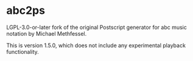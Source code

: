 # abc2ps
LGPL-3.0-or-later fork of the original Postscript generator for abc music notation by Michael Methfessel.

This is version 1.5.0, which does not include any experimental playback functionality.
